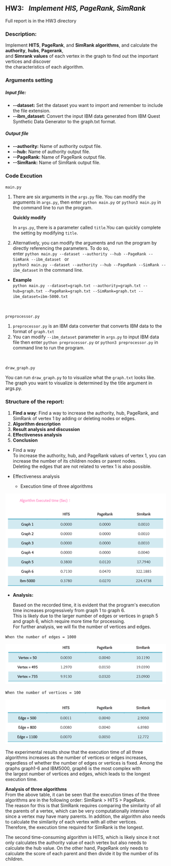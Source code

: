 ## **HW3:** &nbsp; *Implement HIS, PageRank, SimRank* <br>
Full report is in the HW3 directory

### Description:<br>
Implement **HITS**, **PageRank**, and **SimRank algorithms**, and calculate the **authority**, **hubs**, **Pagerank**, <br>
and **Simrank values** of each vertex in the graph to find out the important vertices and discover <br>
the characteristics of each algorithm.

### Arguments setting
##### Input file: <br>
* **--dataset:** Set the dataset you want to import and remember to include the file extension.
* **--ibm_dataset:** Convert the input IBM data generated from IBM Quest Synthetic Data Generator to the graph.txt format.
##### Output file <br>

* **--authority:** Name of authority output file.
* **--hub:** Name of authority output file.
* **--PageRank:** Name of PageRank output file.
* **--SimRank:** Name of SimRank output file.

### Code Excution 
 `main.py`

1. There are six arguments in the `args.py` file. You can modify the arguments in `args.py`, then enter `python main.py` or `python3 main.py` in the command line to run the program.<br>

      **Quickly modify**

      In `args.py`, there is a parameter called `title`.You can quickly complete the setting by modifying `title`.

2. Alternatively, you can modify the arguments and run the program by directly referencing the parameters. To do so, <br>
enter `python main.py --dataset --authority --hub --PageRank --SimRank --ibm_dataset ` or  <br>
`python3 main.py --dataset --authority --hub --PageRank --SimRank --ibm_dataset` in the command line.<br>

* **Example** <br>
`python main.py --dataset=graph.txt --authority=graph.txt --hub=graph.txt --PageRank=graph.txt --SimRank=graph.txt --ibm_dataset=ibm-5000.txt `

<br>

`preprocessor.py`<br>

   1. `preprocessor.py` is an IBM data converter that converts IBM data to the format of `graph.txt`
   2. You can modify `--ibm_dataset` parameter in `args.py` to input IBM data file then enter `python preprocessor.py` or `python3 preprocessor.py` in command line to run the program.
   
<br> 

`draw_graph.py` <br>

You can run `draw_graph.py` to to visualize what the `graph.txt` looks like. <br>
The graph you want to visualize is determined by the title argument in args.py.

### Structure of the report:<br>
 1. **Find a way**: Find a way to increase the authority, hub, PageRank, and SimRank of vertex 1 by adding or deleting nodes or edges.
 2. **Algorithm description**
 3. **Result analysis and discussion**
 4. **Effectiveness analysis**
 5. **Conclusion**
 
 
 * Find a way <br>
 To increase the authority, hub, and PageRank values of vertex 1, you can increase the number of its children nodes or parent nodes.<br>
 Deleting the edges that are not related to vertex 1 is also possible.

* Effectiveness analysis <br>
  * Execution time of three algorithms
 
 ![image](https://github.com/SungHsiao-Hsuan/Data-Mining/blob/main/HW3/README_picture/Time%20analysis%20of%20three%20algorithms.png) 
 
 
  * **Analysis:** <br>
 
    Based on the recorded time, it is evident that the program's execution time increases progressively from graph 1 to graph 6. <br>
    This is likely due to the larger number of edges or vertices in graph 5 and graph 6, which require more time for processing. <br>
    For further analysis, we will fix the number of vertices and edges.<br>
   
   
   `When the number of edges = 1000` <br> 
   
   ![image](https://github.com/SungHsiao-Hsuan/Data-Mining/blob/main/HW3/README_picture/edge%20%3D%201000.png) 
   
   `When the number of vertices = 100` <br> 

  ![image](https://github.com/SungHsiao-Hsuan/Data-Mining/blob/main/HW3/README_picture/vertex%20%3D%20100.png)

   The experimental results show that the execution time of all three algorithms increases as the number of vertices or edges increases, <br>
   regardless of whether the number of edges or vertices is fixed. Among the graphs graph1-6 and IBM5000, graph6 is the most complex with <br>
   the largest number of vertices and edges, which leads to the longest execution time.<br>
   
  **Analysis of three algorithms** <br>
  From the above table, it can be seen that the execution times of the three algorithms are in the following order: SimRank > HITS > PageRank. <br>
  The reason for this is that SimRank requires comparing the similarity of all the parents of a vertex, which can be very computationally intensive <br>
  since a vertex may have many parents. In addition, the algorithm also needs to calculate the similarity of each vertex with all other vertices. <br>
  Therefore, the execution time required for SimRank is the longest.<br>

  The second time-consuming algorithm is HITS, which is likely since it not only calculates the authority value of each vertex but also needs to <br>
  calculate the hub value. On the other hand, PageRank only needs to calculate the score of each parent and then divide it by the number of its children. 
